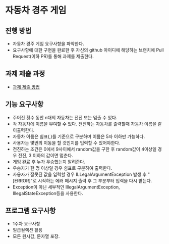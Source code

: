 # 자동차 경주 게임
## 진행 방법
* 자동차 경주 게임 요구사항을 파악한다.
* 요구사항에 대한 구현을 완료한 후 자신의 github 아이디에 해당하는 브랜치에 Pull Request(이하 PR)를 통해 과제를 제출한다.

## 과제 제출 과정
* [과제 제출 방법](https://github.com/next-step/nextstep-docs/tree/master/precourse)


## 기능 요구사항
 * 주어진 횟수 동안 n대의 자동차는 전진 또는 멈출 수 있다.
 * 각 자동차에 이름을 부여할 수 있다. 전진하는 자동차를 출력할때 자동차 이름을 같이출력한다.
 * 자동차 이름은 쉼표(,)를 기준으로 구분하며 이름은 5자 이하만 가능하다.
 * 사용자는 몇번의 이동을 할 것인지를 입력할 수 있어야한다.
 * 전진하는 조건은 0에서 9사이에서 random값을 구한 후 random값이 4이상일 경우 전진, 3 이하의 값이면 멈춘다.
 * 게임 완료 후 누가 우승했는지 알려준다.
 * 우승자가 한 명 이상일 경우 쉼표로 구분하여 출력한다.
 * 사용자가 잘못된 값을 입력할 경우 ILLegalArgumentException 발생 후 "[ERROR]"로 시작하는 에러 메시지 출력 후 그 부분부터 입력을 다시 받는다.
 * Exception이 아닌 세부적인 IllegalArgumentException, IllegalStateException등을 사용한다.

## 프로그램 요구사항
 * 1주차 요구사항
 * 일급컬렉션 활용
 * 모든 원시값, 문자열 포장.